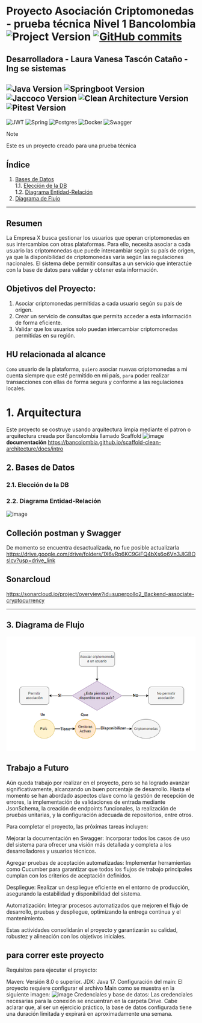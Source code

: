 # Proyecto Asociación Criptomonedas - prueba técnica Nivel 1 Bancolombia ![Project Version](https://img.shields.io/badge/tag-v1.0-pink) [![GitHub commits](https://badgen.net/github/commits/superpollo2/Backend-associate-cryptocurrency)](https://GitHub.com/superpollo2/Backend-associate-cryptocurrency/commit/) 
## Desarrolladora - Laura Vanesa Tascón Cataño - Ing se sistemas 

![Java Version](https://img.shields.io/badge/java-21-blue.svg)
![Springboot Version](https://img.shields.io/badge/springboot-3.4.1-orange)
![Jaccoco Version](https://img.shields.io/badge/jacoco-1.15.0-pink)
![Clean Architecture Version](https://img.shields.io/badge/cleanarchitecture-3.20.10-blue)
![Pitest Version](https://img.shields.io/badge/pitest-1.15.0-blue)
--------
![JWT](https://img.shields.io/badge/JWT-black?logo=JSON%20web%20tokens)
![Spring](https://img.shields.io/badge/spring-%236DB33F.svg?logo=spring&logoColor=white)
![Postgres](https://img.shields.io/badge/postgres-%23316192.svg?logo=postgresql&logoColor=white)
![Docker](https://img.shields.io/badge/docker-%230db7ed.svg?logo=docker&logoColor=white)
![Swagger](https://img.shields.io/badge/-Swagger-%23Clojure?logo=swagger&logoColor=white)

> [!NOTE]
> Este es un proyecto creado para una prueba técnica

## Índice  
1. [Bases de Datos](#2-bases-de-datos)  
   1.1. [Elección de la DB](#21-elección-de-la-db)  
   1.2. [Diagrama Entidad-Relación](#22-diagrama-entidad-relación)  
2. [Diagrama de Flujo](#3-diagrama-de-flujo)  

---
## Resumen
La Empresa X busca gestionar los usuarios que operan criptomonedas en sus intercambios con otras plataformas. Para ello, necesita asociar a cada usuario las criptomonedas que puede intercambiar según su país de origen, ya que la disponibilidad de criptomonedas varía según las regulaciones nacionales. El sistema debe permitir consultas a un servicio que interactúe con la base de datos para validar y obtener esta información.

## Objetivos del Proyecto:

1. Asociar criptomonedas permitidas a cada usuario según su país de origen.
2. Crear un servicio de consultas que permita acceder a esta información de forma eficiente.
3. Validar que los usuarios solo puedan intercambiar criptomonedas permitidas en su región.

## HU relacionada al alcance
`Como` usuario de la plataforma, `quiero` asociar nuevas criptomonedas a mi cuenta siempre que esté permitido en mi país, `para` poder realizar transacciones con ellas de forma segura y conforme a las regulaciones locales.

# 1. Arquitectura
Este proyecto se costruye usando arquitectura limpia mediante el patron o arquitectura
creada por Bancolombia llamado Scaffold
![image](https://github.com/user-attachments/assets/a9dd639e-a876-47ea-b074-6f84f49f63ec)
**documentación** https://bancolombia.github.io/scaffold-clean-architecture/docs/intro

## 2. Bases de Datos  
### 2.1. Elección de la DB


### 2.2. Diagrama Entidad-Relación  
![image](https://github.com/user-attachments/assets/b2bffd96-0c45-4033-8508-45c88256d1bd)

## Colleción postman y Swagger
De momento se encuentra desactualizada, no fue posible actualizarla
https://drive.google.com/drive/folders/1X6vRp6KC9GiFQ4bXs6o6Vn3JlGBOsIcv?usp=drive_link


## Sonarcloud
https://sonarcloud.io/project/overview?id=superpollo2_Backend-associate-cryptocurrency



---
## 3. Diagrama de Flujo  
![Diagrama de Flujo](images/img_1.png)  

## Trabajo a Futuro

Aún queda trabajo por realizar en el proyecto, pero se ha logrado avanzar significativamente, alcanzando un buen porcentaje de desarrollo. Hasta el momento se han abordado aspectos clave como la gestión de recepción de errores, la implementación de validaciones de entrada mediante JsonSchema, la creación de endpoints funcionales, la realización de pruebas unitarias, y la configuración adecuada de repositorios, entre otros.

Para completar el proyecto, las próximas tareas incluyen:

Mejorar la documentación en Swagger: Incorporar todos los casos de uso del sistema para ofrecer una visión más detallada y completa a los desarrolladores y usuarios técnicos.

Agregar pruebas de aceptación automatizadas: Implementar herramientas como Cucumber para garantizar que todos los flujos de trabajo principales cumplan con los criterios de aceptación definidos.

Despliegue: Realizar un despliegue eficiente en el entorno de producción, asegurando la estabilidad y disponibilidad del sistema.

Automatización: Integrar procesos automatizados que mejoren el flujo de desarrollo, pruebas y despliegue, optimizando la entrega continua y el mantenimiento.

Estas actividades consolidarán el proyecto y garantizarán su calidad, robustez y alineación con los objetivos iniciales.

## para correr este proyecto 
Requisitos para ejecutar el proyecto:

Maven: Versión 8.0 o superior.
JDK: Java 17.
Configuración del main: El proyecto requiere configurar el archivo Main como se muestra en la siguiente imagen:
![image](https://github.com/user-attachments/assets/c68f3abb-e766-41f3-86ec-add16b1422f7)
Credenciales y base de datos: Las credenciales necesarias para la conexión se encuentran en la carpeta Drive. Cabe aclarar que, al ser un ejercicio práctico, la base de datos configurada tiene una duración limitada y expirará en aproximadamente una semana.

